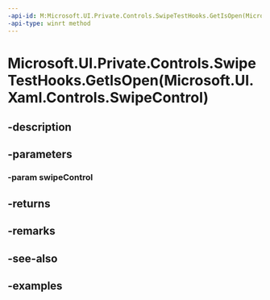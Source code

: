 ```yaml
---
-api-id: M:Microsoft.UI.Private.Controls.SwipeTestHooks.GetIsOpen(Microsoft.UI.Xaml.Controls.SwipeControl)
-api-type: winrt method
---
```


# Microsoft.UI.Private.Controls.SwipeTestHooks.GetIsOpen(Microsoft.UI.Xaml.Controls.SwipeControl)

<!--
public static bool GetIsOpen (Microsoft.UI.Xaml.Controls.SwipeControl swipeControl);
-->


## -description

## -parameters

### -param swipeControl

## -returns

## -remarks

## -see-also

## -examples


